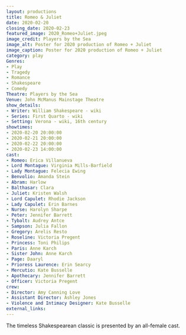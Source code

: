 ```yaml
---
layout: productions
title: Romeo & Juliet
date: 2020-02-20
closing_date: 2020-02-23
featured_image: 2020_Romeo+Juliet.jpeg
image_credit: Players by the Sea
image_alt: Poster for 2020 production of Romeo + Juliet
image_caption: Poster for 2020 production of Romeo + Juliet
category: play
Genres: 
- Play
- Tragedy
- Romance
- Shakespeare
- Comedy
Theatre: Players by the Sea
Venue: John McManus Mainstage Theatre
show_details:
- Writer: William Shakespeare - wiki
- Series: First Quarto - wiki
- Setting: Verona - wiki, 16th century
showtimes:
- 2020-02-20 20:00:00
- 2020-02-21 20:00:00
- 2020-02-22 20:00:00
- 2020-02-23 14:00:00
cast:
- Romeo: Erica Villanueva
- Lord Montague: Virginia Mills-Barfield
- Lady Montague: Felecia Ewing
- Benvolio: Amanda Stein
- Abram: Harlow
- Balthasar: Clara
- Juliet: Kristen Walsh
- Lord Capulet: Rhodie Jackson
- Lady Capulet: Erin Barnes
- Nurse: Harolyn Sharpe
- Peter: Jennifer Barrett
- Tybalt: Audrey Antce
- Sampson: Julia Fallon
- Gregory: Arelis Resto
- Roseline: Victoria Pregent
- Princess: Toni Philips
- Paris: Anne Karch
- Sister John: Anne Karch
- Page: Daaryl
- Prioress Laurence: Erin Searcy
- Mercutio: Kate Busselle
- Apothecary: Jennifer Barrett
- Officer: Victoria Pregent
crew:
- Director: Amy Canning Love
- Assistant Director: Ashley Jones
- Violence and Intimacy Designer: Kate Busselle
external_links:
---
```

The timeless Shakespearean classic is presented by an all-female cast.
